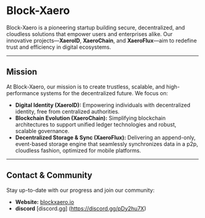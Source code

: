 # Block-Xaero

Block-Xaero is a pioneering startup building secure, decentralized, and cloudless solutions that empower users and enterprises alike. Our innovative projects—**XaeroID**, **XaeroChain**, and **XaeroFlux**—aim to redefine trust and efficiency in digital ecosystems.

---

## Mission

At Block-Xaero, our mission is to create trustless, scalable, and high-performance systems for the decentralized future. We focus on:
- **Digital Identity (XaeroID):** Empowering individuals with decentralized identity, free from centralized authorities.
- **Blockchain Evolution (XaeroChain):** Simplifying blockchain architectures to support unified ledger technologies and robust, scalable governance.
- **Decentralized Storage & Sync (XaeroFlux):** Delivering an append-only, event-based storage engine that seamlessly synchronizes data in a p2p, cloudless fashion, optimized for mobile platforms.

---

## Contact & Community

Stay up-to-date with our progress and join our community:
- **Website:** [blockxaero.io](https://blockxaero.io)
- **discord** [discord.gg] (https://discord.gg/pDy2hu7X)
